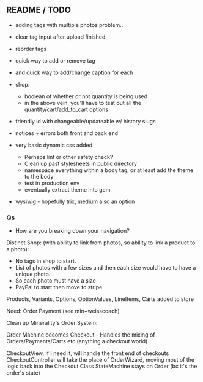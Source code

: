 ## README / TODO
- adding tags with multiple photos problem..
- clear tag input after upload finished
- reorder tags
- quick way to add or remove tag
- and quick way to add/change caption for each
- shop: 
  - boolean of whether or not quantity is being used
  - in the above vein, you'll have to test out all the quantity/cart/add_to_cart options
- friendly id with changeable/updateable w/ history slugs
- notices + errors both front and back end
- very basic dynamic css added
  - Perhaps lint or other safety check?
  - Clean up past stylesheets in public directory
  - namespace everything within a body tag, or at least add the theme to the body
  - test in production env
  - eventually extract theme into gem

- wysiwig - hopefully trix, medium also an option

### Qs

- How are you breaking down your navigation?

Distinct Shop: (with ability to link from photos, so ability to link a product to a photo):
- No tags in shop to start.
- List of photos with a few sizes and then each size would have to have a unique photo.
- So each photo must have a size
- PayPal to start then move to stripe

Products, Variants, Options, OptionValues, LineItems, Carts added to store

Need:
Order
Payment (see min+weisscoach)



Clean up Minerality's Order System:

Order Machine becomes Checkout - Handles the mixing of Orders/Payments/Carts etc (anything a checkout world)

CheckoutView, if I need it, will handle the front end of checkouts
CheckoutController will take the place of OrderWizard, moving most of the logic back into the Checkout Class
StateMachine stays on Order (bc it's the order's state)

